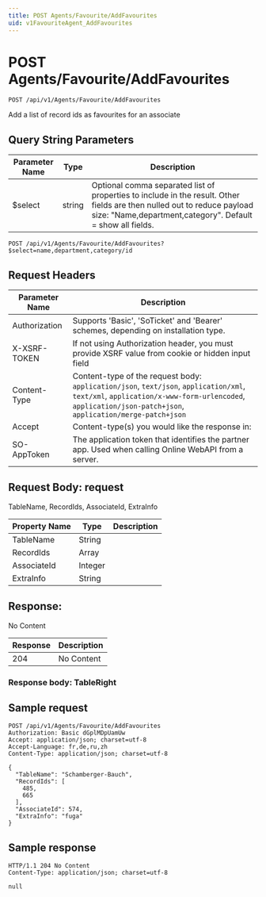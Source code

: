 ```yaml
---
title: POST Agents/Favourite/AddFavourites
uid: v1FavouriteAgent_AddFavourites
---
```


# POST Agents/Favourite/AddFavourites

```http
POST /api/v1/Agents/Favourite/AddFavourites
```

Add a list of record ids as favourites for an associate







## Query String Parameters

| Parameter Name | Type |  Description |
|----------------|------|--------------|
| $select | string |  Optional comma separated list of properties to include in the result. Other fields are then nulled out to reduce payload size: "Name,department,category". Default = show all fields. |

```http
POST /api/v1/Agents/Favourite/AddFavourites?$select=name,department,category/id
```


## Request Headers

| Parameter Name | Description |
|----------------|-------------|
| Authorization  | Supports 'Basic', 'SoTicket' and 'Bearer' schemes, depending on installation type. |
| X-XSRF-TOKEN   | If not using Authorization header, you must provide XSRF value from cookie or hidden input field |
| Content-Type | Content-type of the request body: `application/json`, `text/json`, `application/xml`, `text/xml`, `application/x-www-form-urlencoded`, `application/json-patch+json`, `application/merge-patch+json` |
| Accept         | Content-type(s) you would like the response in:  |
| SO-AppToken | The application token that identifies the partner app. Used when calling Online WebAPI from a server. |

## Request Body: request 

TableName, RecordIds, AssociateId, ExtraInfo 

| Property Name | Type |  Description |
|----------------|------|--------------|
| TableName | String |  |
| RecordIds | Array |  |
| AssociateId | Integer |  |
| ExtraInfo | String |  |

## Response:

No Content

| Response | Description |
|----------------|-------------|
| 204 | No Content |

### Response body: TableRight


## Sample request

```http!
POST /api/v1/Agents/Favourite/AddFavourites
Authorization: Basic dGplMDpUamUw
Accept: application/json; charset=utf-8
Accept-Language: fr,de,ru,zh
Content-Type: application/json; charset=utf-8

{
  "TableName": "Schamberger-Bauch",
  "RecordIds": [
    485,
    665
  ],
  "AssociateId": 574,
  "ExtraInfo": "fuga"
}
```

## Sample response

```http_
HTTP/1.1 204 No Content
Content-Type: application/json; charset=utf-8

null
```